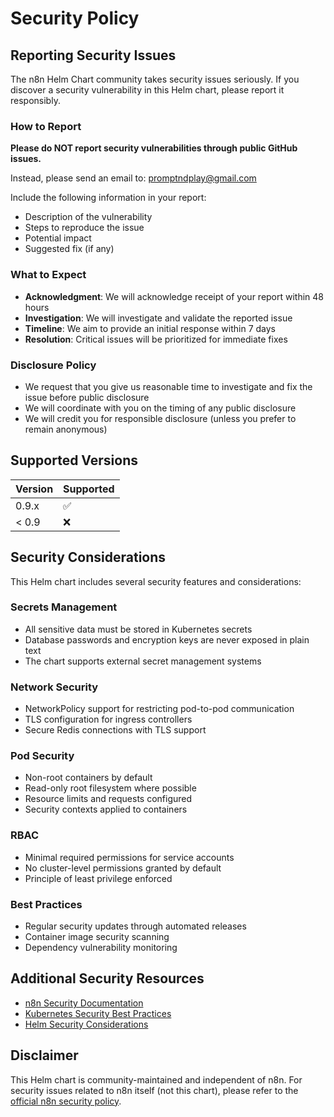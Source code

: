 # Security Policy

## Reporting Security Issues

The n8n Helm Chart community takes security issues seriously. If you discover a security vulnerability in this Helm chart, please report it responsibly.

### How to Report

**Please do NOT report security vulnerabilities through public GitHub issues.**

Instead, please send an email to: promptndplay@gmail.com

Include the following information in your report:
- Description of the vulnerability
- Steps to reproduce the issue
- Potential impact
- Suggested fix (if any)

### What to Expect

- **Acknowledgment**: We will acknowledge receipt of your report within 48 hours
- **Investigation**: We will investigate and validate the reported issue
- **Timeline**: We aim to provide an initial response within 7 days
- **Resolution**: Critical issues will be prioritized for immediate fixes

### Disclosure Policy

- We request that you give us reasonable time to investigate and fix the issue before public disclosure
- We will coordinate with you on the timing of any public disclosure
- We will credit you for responsible disclosure (unless you prefer to remain anonymous)

## Supported Versions

| Version | Supported          |
| ------- | ------------------ |
| 0.9.x   | :white_check_mark: |
| < 0.9   | :x:                |

## Security Considerations

This Helm chart includes several security features and considerations:

### Secrets Management
- All sensitive data must be stored in Kubernetes secrets
- Database passwords and encryption keys are never exposed in plain text
- The chart supports external secret management systems

### Network Security
- NetworkPolicy support for restricting pod-to-pod communication
- TLS configuration for ingress controllers
- Secure Redis connections with TLS support

### Pod Security
- Non-root containers by default
- Read-only root filesystem where possible
- Resource limits and requests configured
- Security contexts applied to containers

### RBAC
- Minimal required permissions for service accounts
- No cluster-level permissions granted by default
- Principle of least privilege enforced

### Best Practices
- Regular security updates through automated releases
- Container image security scanning
- Dependency vulnerability monitoring

## Additional Security Resources

- [n8n Security Documentation](https://docs.n8n.io/privacy-security/)
- [Kubernetes Security Best Practices](https://kubernetes.io/docs/concepts/security/)
- [Helm Security Considerations](https://v2.helm.sh/docs/securing_installation/)

## Disclaimer

This Helm chart is community-maintained and independent of n8n. For security issues related to n8n itself (not this chart), please refer to the [official n8n security policy](https://github.com/n8n-io/n8n/security/policy).
